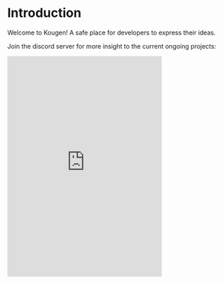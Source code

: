 # Introduction

Welcome to Kougen! A safe place for developers to express their ideas.

Join the discord server for more insight to the current ongoing projects:
<iframe src="https://discordapp.com/widget?id=1195823002093371513&theme=dark" width="350" height="500" allowtransparency="true" frameborder="0" sandbox="allow-popups allow-popups-to-escape-sandbox allow-same-origin allow-scripts"></iframe>
